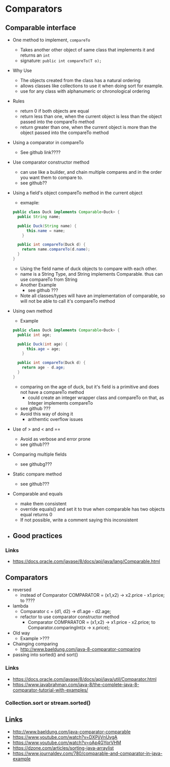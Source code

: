 # Comparators

## Comparable interface

- One method to implement, `compareTo`
  - Takes another other object of same class that implements it and returns an `int`
  - signature: `public int compareTo(T o);`
- Why Use
  - The objects created from the class has a natural ordering
  - allows classes like collections to use it when doing sort for example.
  - use for any class with alphanumeric or chronological ordering
- Rules
  - return 0 if both objects are equal
  - return less than one, when the current object is less than the object passed into the compareTo method
  - return greater than one, when the current object is more than the object passed into the compareTo method
- Using a comparator in compareTo
  - See github link????
- Use comparator constructor method
  - can use like a builder, and chain multiple compares and in the order you want them to compare to.
  - see github??
- Using a field's object compareTo method in the current object
  - exmaple:

  ```java
  public class Duck implements Comparable<Duck> {
    public String name;

    public Duck(String name) {
        this.name = name;
      }

    public int compareTo(Duck d) {
      return name.compareTo(d.name);
    }
  }
  ```
    - Using the field name of duck objects to compare with each other.
    - name is a String Type, and String implements Comparable. thus can use compareTo from String
  - Another Example
    - see github ???
  - Note all classes/types will have an implementation of comparable, so will not be able to call it's compareTo method

- Using own method
  - Example

  ```java
  public class Duck implements Comparable<Duck> {
    public int age;

    public Duck(int age) {
        this.age = age;
      }

    public int compareTo(Duck d) {
      return age - d.age;
    }
  }
  ```
    - comparing on the age of duck, but it's field is a primitive and does not have a compareTo method
      - could create an integer wrapper class and compareTo on that, as Integer implements compareTo
  - see github ???
  - Avoid this way of doing it
    - arithemtic overflow issues
- Use of > and < and ==
  - Avoid as verbose and error prone
  - see github???
- Comparing multiple fields
  - see githubg???
- Static compare method
  - see github???
- Comparable and equals
  - make them consistent
  - override equals() and set it to true when comparable has two objects equal returns 0
  - If not possible, write a comment saying this inconsistent
- Good practices
  -

### Links

- https://docs.oracle.com/javase/8/docs/api/java/lang/Comparable.html

## Comparators

- reversed
  - instead of Comparator<ComparableItem4> COMPARATOR = (x1,x2) -> x2.price - x1.price; to ????
- lambda
  - Comparator<Duck> c = (d1, d2) -> d1.age - d2.age;
  - refactor to use comparator constructor method
    - Comparator<ComparableItem4> COMPARATOR = (x1,x2) -> x1.price - x2.price; to Comparator.comparingInt(x -> x.price);
- Old way
  - Example >???
- Chainging comparing
  - http://www.baeldung.com/java-8-comparator-comparing
- passing into sorted() and sort()

### Links

- https://docs.oracle.com/javase/8/docs/api/java/util/Comparator.html
- https://www.javabrahman.com/java-8/the-complete-java-8-comparator-tutorial-with-examples/

### Collection.sort or stream.sorted()

## Links

- http://www.baeldung.com/java-comparator-comparable
- https://www.youtube.com/watch?v=DXPjjVnUvgA
- https://www.youtube.com/watch?v=oAp4GYprVHM
- https://dzone.com/articles/sorting-java-arraylist
- https://www.journaldev.com/780/comparable-and-comparator-in-java-example
